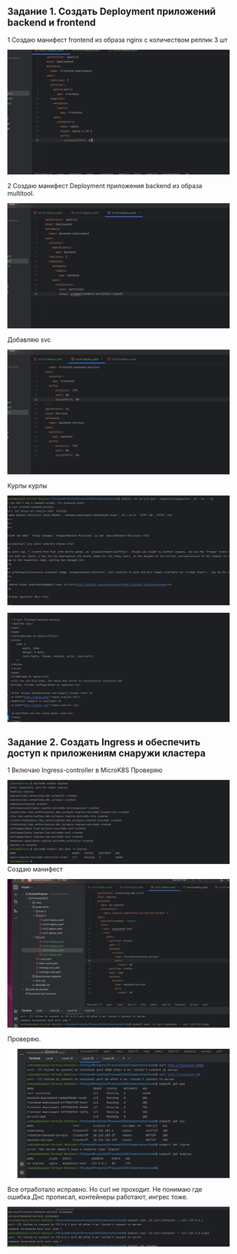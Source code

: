 ## Задание 1. Создать Deployment приложений backend и frontend

1 Создаю манифест frontend из образа nginx с количеством реплик 3 шт

![5baaf74030ca74e42a2d8ce785bd537e.png](../_resources/5baaf74030ca74e42a2d8ce785bd537e-2.png)

2 Создаю манифест Deployment приложения backend из образа multitool.

![92f8fe9314b85646e7f65261461608e9.png](../_resources/92f8fe9314b85646e7f65261461608e9-2.png)

Добавляю svc

![492bf4f3897d6367f6821135831e5cff.png](../_resources/492bf4f3897d6367f6821135831e5cff-2.png)

Курлы курлы

![881d756d5c7f81dbef68598320017aa1.png](../_resources/881d756d5c7f81dbef68598320017aa1-2.png)

![3006b65bc9a48397b861c9f427cce70c.png](../_resources/3006b65bc9a48397b861c9f427cce70c-2.png)

## Задание 2. Создать Ingress и обеспечить доступ к приложениям снаружи кластера

1 Включаю Ingress-controller в MicroK8S
Проверяю

![d561953a90df002f0e9aaf29ca065e46.png](../_resources/d561953a90df002f0e9aaf29ca065e46-2.png)
Создаю манифест

![77f2b045c895ef1301b237e3c97e5e1d.png](../_resources/77f2b045c895ef1301b237e3c97e5e1d-2.png)

Проверяю.

![25cbc2628ea710886cc95bb4a2f54b04.png](../_resources/25cbc2628ea710886cc95bb4a2f54b04-2.png)

Все отработало исправно. Но curl не проходит. Не понимаю где ошибка.Днс прописал, контейнеры работают, ингрес тоже.

![9827462c5068c092c46e8429efe20db5.png](../_resources/9827462c5068c092c46e8429efe20db5-2.png)